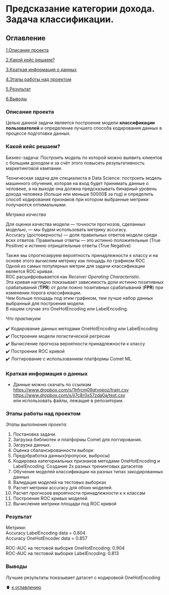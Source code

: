 # Предсказание категории дохода. Задача классификации.

## Оглавление
[1.Описание проекта](https://github.com/PavelNovikov888/practical_work/tree/master/%D0%9F%D1%80%D0%B5%D0%B4%D1%81%D0%BA%D0%B0%D0%B7%D0%B0%D0%BD%D0%B8%D0%B5_%D0%B4%D0%BE%D1%85%D0%BE%D0%B4%D0%B0#%D0%BE%D0%BF%D0%B8%D1%81%D0%B0%D0%BD%D0%B8%D0%B5-%D0%BF%D1%80%D0%BE%D0%B5%D0%BA%D1%82%D0%B0)

[2.Какой кейс решаем?](https://github.com/PavelNovikov888/practical_work/tree/master/%D0%9F%D1%80%D0%B5%D0%B4%D1%81%D0%BA%D0%B0%D0%B7%D0%B0%D0%BD%D0%B8%D0%B5_%D0%B4%D0%BE%D1%85%D0%BE%D0%B4%D0%B0#%D0%BA%D0%B0%D0%BA%D0%BE%D0%B9-%D0%BA%D0%B5%D0%B9%D1%81-%D1%80%D0%B5%D1%88%D0%B0%D0%B5%D0%BC)

[3.Краткая информация о данных](https://github.com/PavelNovikov888/practical_work/tree/master/%D0%9F%D1%80%D0%B5%D0%B4%D1%81%D0%BA%D0%B0%D0%B7%D0%B0%D0%BD%D0%B8%D0%B5_%D0%B4%D0%BE%D1%85%D0%BE%D0%B4%D0%B0#%D0%BA%D1%80%D0%B0%D1%82%D0%BA%D0%B0%D1%8F-%D0%B8%D0%BD%D1%84%D0%BE%D1%80%D0%BC%D0%B0%D1%86%D0%B8%D1%8F-%D0%BE-%D0%B4%D0%B0%D0%BD%D0%BD%D1%8B%D1%85)

[4.Этапы работы над проектом](https://github.com/PavelNovikov888/practical_work/tree/master/%D0%9F%D1%80%D0%B5%D0%B4%D1%81%D0%BA%D0%B0%D0%B7%D0%B0%D0%BD%D0%B8%D0%B5_%D0%B4%D0%BE%D1%85%D0%BE%D0%B4%D0%B0#%D1%8D%D1%82%D0%B0%D0%BF%D1%8B-%D1%80%D0%B0%D0%B1%D0%BE%D1%82%D1%8B-%D0%BD%D0%B0%D0%B4-%D0%BF%D1%80%D0%BE%D0%B5%D0%BA%D1%82%D0%BE%D0%BC) 

[5.Результат](https://github.com/PavelNovikov888/practical_work/tree/master/%D0%9F%D1%80%D0%B5%D0%B4%D1%81%D0%BA%D0%B0%D0%B7%D0%B0%D0%BD%D0%B8%D0%B5_%D0%B4%D0%BE%D1%85%D0%BE%D0%B4%D0%B0#%D1%80%D0%B5%D0%B7%D1%83%D0%BB%D1%8C%D1%82%D0%B0%D1%82)

[6.Выводы](https://github.com/PavelNovikov888/practical_work/tree/master/%D0%9F%D1%80%D0%B5%D0%B4%D1%81%D0%BA%D0%B0%D0%B7%D0%B0%D0%BD%D0%B8%D0%B5_%D0%B4%D0%BE%D1%85%D0%BE%D0%B4%D0%B0#%D0%B2%D1%8B%D0%B2%D0%BE%D0%B4%D1%8B)


### Описание проекта
Целью данной задачи является построение модели **классификации пользователей** и определение лучшего способа кодирования данных в процессе подготовки данных.

### Какой кейс решаем?

Бизнес-задача: Построить модель по которой можно выявить клиентов с большим доходом и за счёт этого повысить результативность маркетинговой кампании.

Техническая задача для специалиста в Data Science: построить модель машинного обучения, которая  на вход  будет принимать данные о человеке, а на выходе она должна предсказывать бинарный уровень дохода человека (больше или меньше 50000$ за год) и определить способ кодирования признаков при котором выбранные метрики получаются оптимальными.

*Метрика качества*

Для оценки качества модели — точности прогнозов, сделанных моделью, — мы будем использовать метрику accuracy.   
Accuracy (достоверность) — доля правильных ответов модели среди всех ответов. Правильные ответы — это истинно положительные (True Positive) и истинно отрицательные ответы (True Negative)  

Также мы спрогнозируем вероятность принадлежности к классу и на основе этого вычислим метрику как площадь по графиком ROC  
Одной из самых популярных метрик для задачи классификации является ROC кривая.  
 ROC расшифровывается как *Receiver Operating Characteristic*.   
 Эта кривая наглядно показывает зависимость доли истинно позитивных срабатываний (**TPR**) от доли ложно позитивных срабатываний (**FPR**) при изменении порога классификации.  
Чем больше площадь под этим графиком, тем лучше набор данных выбранный для построения модели.    
В нашем случае это OneHotEncoding или LabelEncoding. 

*Что практикуем*

✔️ Кодирование данных методами OneHotEncoding или LabelEncoding  
✔️ Построение модели логистической регресии   
✔️ Вычисление прогноза вероятности принадлежности к классу  
✔️ Построение ROC кривой   
✔️ Логгирование с использованием платформы Comet ML  

### Краткая информация о данных

- Данные можно скачать по ссылкам  
https://www.dropbox.com/s/1hfrcm09qtvoeoz/train.csv  
https://www.dropbox.com/s/jj7c8r0x57zda0a/test.csv  
или использовать файлы, лежащие в репозитории. 
 

### Этапы работы над проектом

*Этапы выполнения проекта:*

1. Постановка задачи.
2. Загрузка библиотек и платформы Comet для логгирования.
3. Загрузка данных.
4. Оценка сбалансированности выборк
5. Предобработка данных(пропуски, выбросы)
6. Кодировка категориальных признаков методами OneHotEncoding и LabelEncoding. Создание 2х разных тренинговых датасетов
7. Обучение моделей классификации на разных типах закодированных данных
8. Валидация моделей на тестовых выборках
9. Расчет метрики accuracy для обоих моделей.
10. Расчет прогнозов вероятности принадлежности к к классам
11. Построение ROC кривых моделей
12. Вычисление метрики площади под ROC кривой

### Результат

Метрики:  
Accuracy LabelEncoding data = 0.804  
Accuracy OneHotEncoder data = 0.857  

ROC-AUC на тестовой выборке OneHotEncoding: 0.904  
ROC-AUC на тестовой выборке LabelEncoding: 0.813  

### Выводы
Лучшие результаты показывает датасет с кодировкой OneHotEncoding


:arrow_up: [к оглавлению](https://github.com/PavelNovikov888/practical_work/tree/master/%D0%9F%D1%80%D0%B5%D0%B4%D1%81%D0%BA%D0%B0%D0%B7%D0%B0%D0%BD%D0%B8%D0%B5_%D0%B4%D0%BE%D1%85%D0%BE%D0%B4%D0%B0#%D0%BE%D0%B3%D0%BB%D0%B0%D0%B2%D0%BB%D0%B5%D0%BD%D0%B8%D0%B5)

